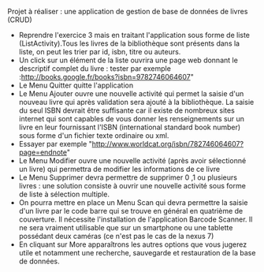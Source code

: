 Projet à réaliser : une application de gestion de base de données de livres (CRUD)

- Reprendre l'exercice 3 mais en traitant l'application sous forme de liste (ListActivity).Tous les livres de la bibliothèque sont présents dans la liste, on peut les trier par id, isbn, titre ou auteurs.
- Un click sur un élément de la liste ouvrira une page web donnant le descriptif complet du livre : tester par exemple :http://books.google.fr/books?isbn=9782746064607"
- Le Menu Quitter quitte l'application
- Le Menu Ajouter ouvre une nouvelle activité qui permet la saisie d'un nouveau livre qui après validation sera ajouté à la bibliothèque. La saisie du seul ISBN devrait être suffisante car il existe de nombreux sites internet qui sont capables de vous donner les renseignements sur un livre en leur fournissant l'ISBN (international standard book number) sous forme d'un fichier texte ordinaire ou xml.
- Essayer par exemple "http://www.worldcat.org/isbn/782746064607?page=endnote"
- Le Menu Modifier ouvre une nouvelle activité (après avoir sélectionné un livre) qui permettra de modifier les informations de ce livre
- Le Menu Supprimer devra permettre de supprimer 0 ,1 ou plusieurs livres : une solution consiste à ouvrir une nouvelle activité sous forme de liste à sélection multiple.
- On pourra mettre en place un Menu Scan qui devra permettre la saisie d'un livre par le code barre qui se trouve en général en quatrième de couverture. Il nécessite l'installation de l'application Barcode Scanner. Il ne sera vraiment utilisable que sur un smartphone ou une tablette possédant deux caméras (ce n'est pas le cas de la nexus 7)
- En cliquant sur More apparaîtrons les autres options que vous jugerez utile et notamment une recherche, sauvegarde et restauration de la base de données.